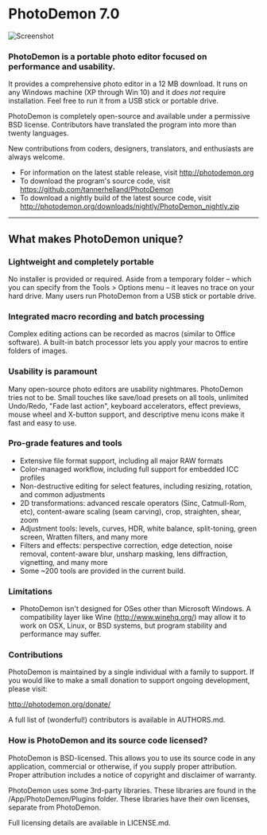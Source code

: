 # PhotoDemon 7.0

![Screenshot](http://photodemon.org/images/PD_70_b1.jpg)

### PhotoDemon is a portable photo editor focused on performance and usability.  

It provides a comprehensive photo editor in a 12 MB download.  It runs on any Windows machine (XP through Win 10) and it *does not* require installation.  Feel free to run it from a USB stick or portable drive.

PhotoDemon is completely open-source and available under a permissive BSD license.  Contributors have translated the program into more than twenty languages.

New contributions from coders, designers, translators, and enthusiasts are always welcome.

* For information on the latest stable release, visit http://photodemon.org
* To download the program's source code, visit https://github.com/tannerhelland/PhotoDemon
* To download a nightly build of the latest source code, visit http://photodemon.org/downloads/nightly/PhotoDemon_nightly.zip 

***

## What makes PhotoDemon unique?

### Lightweight and completely portable
No installer is provided or required.  Aside from a temporary folder – which you can specify from the Tools > Options menu – it leaves no trace on your hard drive.  Many users run PhotoDemon from a USB stick or portable drive.

### Integrated macro recording and batch processing
Complex editing actions can be recorded as macros (similar to Office software).  A built-in batch processor lets you apply your macros to entire folders of images.

### Usability is paramount
Many open-source photo editors are usability nightmares.  PhotoDemon tries not to be.  Small touches like save/load presets on all tools, unlimited Undo/Redo, "Fade last action", keyboard accelerators, effect previews, mouse wheel and X-button support, and descriptive menu icons make it fast and easy to use.

### Pro-grade features and tools
* Extensive file format support, including all major RAW formats
* Color-managed workflow, including full support for embedded ICC profiles
* Non-destructive editing for select features, including resizing, rotation, and common adjustments
* 2D transformations: advanced rescale operators (Sinc, Catmull-Rom, etc), content-aware scaling (seam carving), crop, straighten, shear, zoom
* Adjustment tools: levels, curves, HDR, white balance, split-toning, green screen, Wratten filters, and many more
* Filters and effects: perspective correction, edge detection, noise removal, content-aware blur, unsharp masking, lens diffraction, vignetting, and many more
* Some ~200 tools are provided in the current build.

### Limitations

* PhotoDemon isn't designed for OSes other than Microsoft Windows.  A compatibility layer like Wine (http://www.winehq.org/) may allow it to work on OSX, Linux, or BSD systems, but program stability and performance may suffer.

### Contributions
PhotoDemon is maintained by a single individual with a family to support.  If you would like to make a small donation to support ongoing development, please visit:

http://photodemon.org/donate/

A full list of (wonderful!) contributors is available in AUTHORS.md.

### How is PhotoDemon and its source code licensed?

PhotoDemon is BSD-licensed.  This allows you to use its source code in any application, commercial or otherwise, if you supply proper attribution.  Proper attribution includes a notice of copyright and disclaimer of warranty.

PhotoDemon uses some 3rd-party libraries.  These libraries are found in the /App/PhotoDemon/Plugins folder.  These libraries have their own licenses, separate from PhotoDemon.

Full licensing details are available in LICENSE.md.
